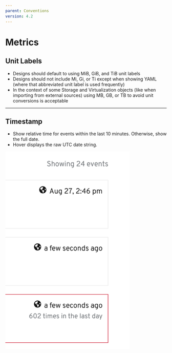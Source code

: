 ```yaml
---
parent: Conventions
version: 4.2
---
```


# Metrics

## Unit Labels

+ Designs should default to using MiB, GiB, and TiB unit labels
+ Designs should not include Mi, Gi, or Ti except when showing YAML (where that abbreviated unit label is used frequently)
+ In the context of some Storage and Virtualization objects (like when importing from external sources) using MB, GB, or TB to avoid unit conversions is acceptable

---

## Timestamp

+ Show relative time for events within the last 10 minutes. Otherwise, show the full date.
+ Hover displays the raw UTC date string.

![timestamp](../images/indicators-timestamp.png)
